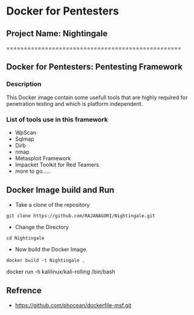 # Docker for Pentesters
## Project Name: Nightingale
==================================================
## Docker for Pentesters: Pentesting Framework 

### Description
This Docker image contain some usefull tools that are highly required for penetration testing and which is platform independent.

### List of tools use in this framework
- WpScan
- Sqlmap
- Dirb
- nmap
- Metasploit Framework
- Impacket Toolkit for Red Teamers
- more to go.....

## Docker Image build and Run 
- Take a clone of the repository
```
git clone https://github.com/RAJANAGORI/Nightingale.git

```
- Change the Directory
```
cd Nightingale
```
- Now build the Docker Image.
```
docker build -t Nightingale .
```










docker run -ti kalilinux/kali-rolling /bin/bash



## Refrence 
- https://github.com/phocean/dockerfile-msf.git